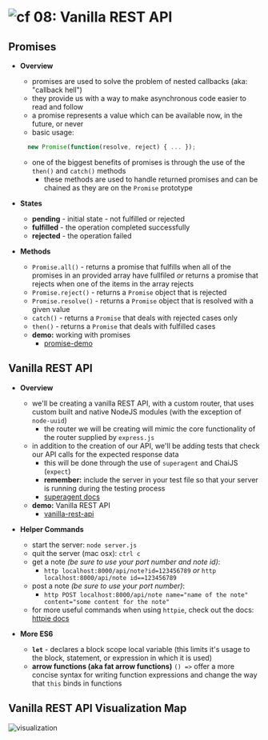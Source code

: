 ![cf](http://i.imgur.com/7v5ASc8.png) 08: Vanilla REST API
=====================================

## Promises
  * **Overview**
    * promises are used to solve the problem of nested callbacks (aka: "callback hell")
    * they provide us with a way to make asynchronous code easier to read and follow
    * a promise represents a value which can be available now, in the future, or never
    * basic usage:
    ``` javascript
      new Promise(function(resolve, reject) { ... });
    ```
    * one of the biggest benefits of promises is through the use of the `then()` and `catch()` methods
      * these methods are used to handle returned promises and can be chained as they are on the `Promise` prototype
  
  * **States**
    * **pending** - initial state - not fulfilled or rejected
    * **fulfilled** - the operation completed successfully
    * **rejected** - the operation failed

  * **Methods**
    * `Promise.all()` - returns a promise that fulfills when all of the promises in an provided array have fullfiled *or* returns a promise that rejects when one of the items in the array rejects
    * `Promise.reject()` - returns a `Promise` object that is rejected
    * `Promise.resolve()` - returns a `Promise` object that is resolved with a given value
    * `catch()` - returns a `Promise` that deals with rejected cases only
    * `then()` - returns a `Promise` that deals with fulfilled cases
    * **demo:** working with promises
      * [promise-demo](www.url.com)

## Vanilla REST API
  * **Overview**
    * we'll be creating a vanilla REST API, with a custom router, that uses custom built and native NodeJS modules (with the exception of `node-uuid`)
      * the router we will be creating will mimic the core functionality of the router supplied by `express.js`
    * in addition to the creation of our API, we'll be adding tests that check our API calls for the expected response data
      * this will be done through the use of `superagent` and ChaiJS (`expect`)
      * **remember:** include the server in your test file so that your server is running during the testing process
      * [superagent docs](https://visionmedia.github.io/superagent/)
    * **demo:** Vanilla REST API
      * [vanilla-rest-api](www.url.com)

  * **Helper Commands**
    * start the server: `node server.js`
    * quit the server (mac osx): `ctrl c`
    * get a note *(be sure to use your port number and note id)*:
      * `http localhost:8000/api/note?id=123456789` *or* `http localhost:8000/api/note id==123456789`
    * post a note *(be sure to use your port number)*:
      * `http POST localhost:8000/api/note name="name of the note" content="some content for the note"`
    * for more useful commands when using `httpie`, check out the docs: [httpie docs](https://httpie.org/doc)
	
  * **More ES6**
    * **`let`** - declares a block scope local variable (this limits it's usage to the block, statement, or expression in which it is used)
    * **arrow functions (aka fat arrow functions)** `() =>` offer a more concise syntax for writing function expressions and change the way that `this` binds in functions

## Vanilla REST API Visualization Map
  ![visualization](https://s3-us-west-2.amazonaws.com/s.cdpn.io/154088/vanilla-rest-api.png)
